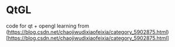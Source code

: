 # QtGL

code for qt + opengl learning from (https://blog.csdn.net/chaojiwudixiaofeixia/category_5902875.html)[https://blog.csdn.net/chaojiwudixiaofeixia/category_5902875.html]
